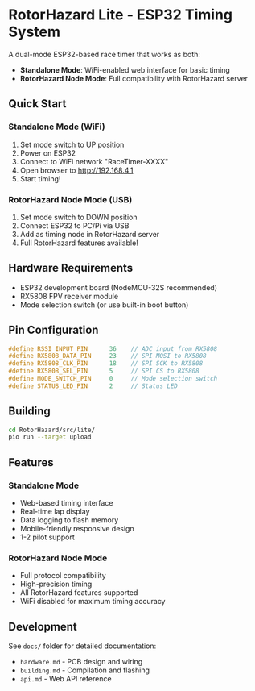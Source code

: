 # RotorHazard Lite - ESP32 Timing System

A dual-mode ESP32-based race timer that works as both:
- **Standalone Mode**: WiFi-enabled web interface for basic timing
- **RotorHazard Node Mode**: Full compatibility with RotorHazard server

## Quick Start

### Standalone Mode (WiFi)
1. Set mode switch to UP position
2. Power on ESP32
3. Connect to WiFi network "RaceTimer-XXXX"
4. Open browser to http://192.168.4.1
5. Start timing!

### RotorHazard Node Mode (USB)
1. Set mode switch to DOWN position  
2. Connect ESP32 to PC/Pi via USB
3. Add as timing node in RotorHazard server
4. Full RotorHazard features available!

## Hardware Requirements

- ESP32 development board (NodeMCU-32S recommended)
- RX5808 FPV receiver module
- Mode selection switch (or use built-in boot button)

## Pin Configuration

```cpp
#define RSSI_INPUT_PIN      36    // ADC input from RX5808
#define RX5808_DATA_PIN     23    // SPI MOSI to RX5808
#define RX5808_CLK_PIN      18    // SPI SCK to RX5808  
#define RX5808_SEL_PIN      5     // SPI CS to RX5808
#define MODE_SWITCH_PIN     0     // Mode selection switch
#define STATUS_LED_PIN      2     // Status LED
```

## Building

```bash
cd RotorHazard/src/lite/
pio run --target upload
```

## Features

### Standalone Mode
- Web-based timing interface
- Real-time lap display
- Data logging to flash memory
- Mobile-friendly responsive design
- 1-2 pilot support

### RotorHazard Node Mode  
- Full protocol compatibility
- High-precision timing
- All RotorHazard features supported
- WiFi disabled for maximum timing accuracy

## Development

See `docs/` folder for detailed documentation:
- `hardware.md` - PCB design and wiring
- `building.md` - Compilation and flashing
- `api.md` - Web API reference
